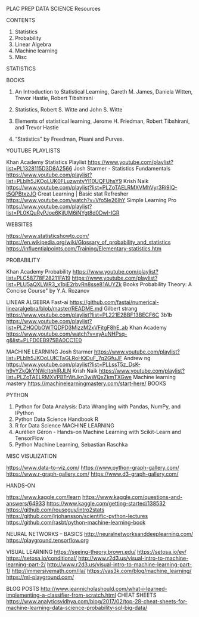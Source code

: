 PLAC PREP DATA SCIENCE
Resources


CONTENTS
1.	Statistics
2.	Probability
3.	Linear Algebra
4.	Machine learning
5.	Misc

STATISTICS

BOOKS

1.	An Introduction to Statistical Learning, Gareth M. James, Daniela Witten, Trevor Hastie, Robert Tibshirani

2.	Statistics, Robert S. Witte and John S. Witte


3.	Elements of statistical learning, Jerome H. Friedman, Robert Tibshirani, and Trevor Hastie

4.	“Statistics” by Freedman, Pisani and Purves.

YOUTUBE PLAYLISTS

Khan Academy Statistics Playlist
https://www.youtube.com/playlist?list=PL1328115D3D8A2566
Josh Starmer - Statistics Fundamentals
https://www.youtube.com/playlist?list=PLblh5JKOoLUK0FLuzwntyYI10UQFUhsY9
Krish Naik
https://www.youtube.com/playlist?list=PLZoTAELRMXVMhVyr3Ri9IQ-t5QPBtxzJO
Great Learning    | Basic stat Refresher
https://www.youtube.com/watch?v=Vfo5le26IhY
Simple Learning Pro
https://www.youtube.com/playlist?list=PL0KQuRyPJoe6KjlUM6iNYgt8d0DwI-IGR

WEBSITES

https://www.statisticshowto.com/
https://en.wikipedia.org/wiki/Glossary_of_probability_and_statistics
https://influentialpoints.com/Training/Elementary-statistics.htm


PROBABILITY

Khan Academy Probability https://www.youtube.com/playlist?list=PLC58778F28211FA19
https://www.youtube.com/playlist?list=PLU5aQXLWR3_x1bjE2rbvRn8sse81AUYZk
Books
Probability Theory: A Concise Course" by Y.A. Rozanov




LINEAR ALGEBRA
Fast-ai
https://github.com/fastai/numerical-linearalgebra/blob/master/README.md
Gilbert strang 
https://www.youtube.com/playlist?list=PL221E2BBF13BECF6C
3b1b https://www.youtube.com/playlist?list=PLZHQObOWTQDPD3MizzM2xVFitgF8hE_ab
Khan Academy 
https://www.youtube.com/watch?v=xyAuNHPsq-g&list=PLFD0EB975BA0CC1E0


MACHINE LEARNING
Josh Starmer
https://www.youtube.com/playlist?list=PLblh5JKOoLUICTaGLRoHQDuF_7q2GfuJF
Andrew ng
https://www.youtube.com/playlist?list=PLLssT5z_DsK-h9vYZkQkYNWcItqhlRJLN
Krish Naik
https://www.youtube.com/playlist?list=PLZoTAELRMXVPBTrWtJkn3wWQxZkmTXGwe
Machine learning mastery
https://machinelearningmastery.com/start-here/
BOOKS 

PYTHON
1.	Python for Data Analysis: Data Wrangling with Pandas, NumPy, and IPython 
2.	Python Data Science Handbook
R
1.	R for Data Science
MACHINE LEARNING
1.	Aurélien Géron - Hands-on Machine Learning with Scikit-Learn and TensorFlow
2.	Python Machine Learning, Sebastian Raschka   

MISC
VISULIZATION

https://www.data-to-viz.com/
https://www.python-graph-gallery.com/
https://www.r-graph-gallery.com/
https://www.d3-graph-gallery.com/

HANDS-ON

https://www.kaggle.com/learn
https://www.kaggle.com/questions-and-answers/64933
https://www.kaggle.com/getting-started/138532
https://github.com/rouseguy/intro2stats
https://github.com/jrjohansson/scientific-python-lectures
https://github.com/rasbt/python-machine-learning-book


NEURAL NETWORKS – BASICS
http://neuralnetworksanddeeplearning.com/
https://playground.tensorflow.org

VISUAL LEARNING
https://seeing-theory.brown.edu/
https://setosa.io/ev/
https://setosa.io/conditional/
http://www.r2d3.us/visual-intro-to-machine-learning-part-2/
http://www.r2d3.us/visual-intro-to-machine-learning-part-1/
http://immersivemath.com/ila/
https://vas3k.com/blog/machine_learning/
https://ml-playground.com/

BLOG POSTS
http://www.jeannicholashould.com/what-i-learned-implementing-a-classifier-from-scratch.html
CHEAT SHEETS
https://www.analyticsvidhya.com/blog/2017/02/top-28-cheat-sheets-for-machine-learning-data-science-probability-sql-big-data/
